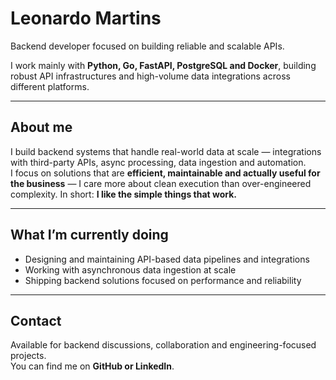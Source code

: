 # Leonardo Martins

Backend developer focused on building reliable and scalable APIs.

I work mainly with **Python, Go, FastAPI, PostgreSQL and Docker**, building robust API infrastructures and high-volume data integrations across different platforms.

---

## About me

I build backend systems that handle real-world data at scale — integrations with third-party APIs, async processing, data ingestion and automation.  
I focus on solutions that are **efficient, maintainable and actually useful for the business** — I care more about clean execution than over-engineered complexity. In short: **I like the simple things that work.**

---

## What I’m currently doing

- Designing and maintaining API-based data pipelines and integrations  
- Working with asynchronous data ingestion at scale  
- Shipping backend solutions focused on performance and reliability  

---

## Contact

Available for backend discussions, collaboration and engineering-focused projects.  
You can find me on **GitHub or LinkedIn**.

